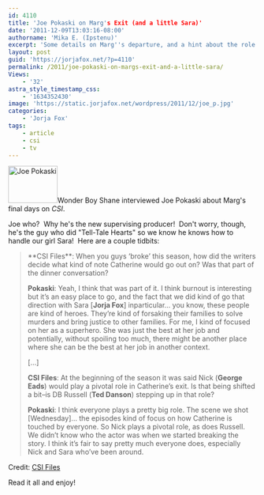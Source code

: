 ```yaml
---
id: 4110
title: 'Joe Pokaski on Marg's Exit (and a little Sara)'
date: '2011-12-09T13:03:16-08:00'
authorname: 'Mika E. (Ipstenu)'
excerpt: 'Some details on Marg''s departure, and a hint about the role Sara might play.'
layout: post
guid: 'https://jorjafox.net/?p=4110'
permalink: /2011/joe-pokaski-on-margs-exit-and-a-little-sara/
Views:
    - '32'
astra_style_timestamp_css:
    - '1634352430'
image: 'https://static.jorjafox.net/wordpress/2011/12/joe_p.jpg'
categories:
    - 'Jorja Fox'
tags:
    - article
    - csi
    - tv
---
```


<img class="alignleft size-thumbnail wp-image-4111" title="Joe Pokaski" src="//static.jorjafox.net/wordpress/2011/12/joe_p-210x140.jpg" alt="Joe Pokaski" width="100" height="75" />Wonder Boy Shane interviewed Joe Pokaski about Marg's final days on _CSI_.

Joe who?  Why he's the new supervising producer!  Don't worry, though, he's the guy who did "Tell-Tale Hearts" so we know he knows how to handle our girl Sara!  Here are a couple tidbits:
<blockquote>**CSI Files**: When you guys ‘broke’ this season, how did the writers decide what kind of note Catherine would go out on? Was that part of the dinner conversation?

**Pokaski**: Yeah, I think that was part of it. I think burnout is interesting but it’s an easy place to go, and the fact that we did kind of go that direction with Sara [**Jorja Fox**] inparticular… you know, these people are kind of heroes. They’re kind of forsaking their families to solve murders and bring justice to other families. For me, I kind of focused on her as a superhero. She was just the best at her job and potentially, without spoiling too much, there might be another place where she can be the best at her job in another context.

[...]

**CSI Files**: At the beginning of the season it was said Nick (**George Eads**) would play a pivotal role in Catherine’s exit. Is that being shifted a bit–is DB Russell (**Ted Danson**) stepping up in that role?

**Pokaski**: I think everyone plays a pretty big role. The scene we shot [Wednesday]… the episodes kind of focus on how Catherine is touched by everyone. So Nick plays a pivotal role, as does Russell. We didn’t know who the actor was when we started breaking the story. I think it’s fair to say pretty much everyone does, especially Nick and Sara who’ve been around.</blockquote>
Credit: <a href="http://www.csifiles.com/content/2011/12/interview-joe-pokaski/">CSI Files</a>

Read it all and enjoy!

&nbsp;
